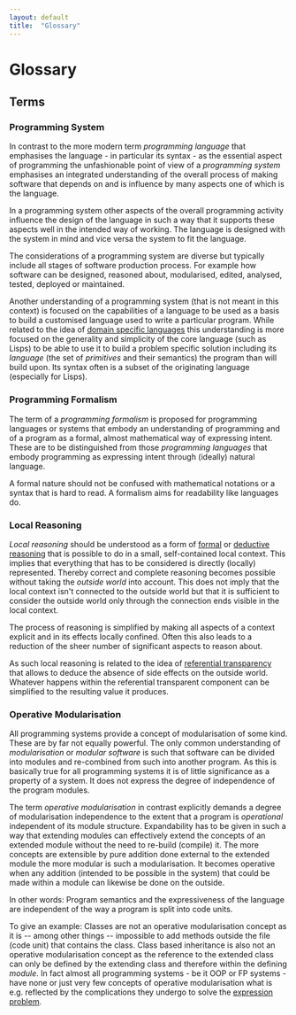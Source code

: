 ```yaml
---
layout: default
title:  "Glossary"
---
```

# Glossary

## Terms

### Programming System
In contrast to the more modern term _programming language_ that emphasises the 
language - in particular its syntax - as the essential aspect of programming 
the unfashionable point of view of a _programming system_ emphasises an 
integrated understanding of the overall process of making software that 
depends on and is influence by many aspects one of which is the language. 

In a programming system other aspects of the overall programming activity 
influence the design of the language in such a way that it supports these 
aspects well in the intended way of working. The language is designed with the 
system in mind and vice versa the system to fit the language.

The considerations of a programming system are diverse but typically include
all stages of software production process. For example how software can be 
designed, reasoned about, modularised, edited, analysed, tested, deployed or 
maintained.

Another understanding of a programming system (that is not meant in this context) 
is focused on the capabilities of a language to be used as a basis to build a 
customised language used to write a particular program. 
While related to the idea of 
[domain specific languages](http://en.wikipedia.org/wiki/Domain-specific_language)
this understanding is more focused on the generality and simplicity of the
core language (such as Lisps) to be able to use it to build a problem specific
solution including its _language_ (the set of _primitives_ and their 
semantics) the program than will build upon. Its syntax often is a subset 
of the originating language (especially for Lisps).

### Programming Formalism
The term of a _programming formalism_ is proposed for programming languages or 
systems that embody an understanding of programming and of a program as a formal, 
almost mathematical way of expressing intent. These are to be distinguished from 
those _programming languages_ that embody programming as expressing intent 
through (ideally) natural language.

A formal nature should not be confused with mathematical notations or a syntax
that is hard to read. A formalism aims for readability like languages do. 


### Local Reasoning
_Local reasoning_ should be understood as a form of 
[formal](http://en.wikibooks.org/wiki/Effective_Reasoning/Informal_and_Formal_Reasoning) 
or [deductive reasoning](http://en.wikipedia.org/wiki/Deductive_reasoning) 
that is possible to do in a small, self-contained local context. 
This implies that everything that has to be considered is directly 
(locally) represented.
Thereby correct and complete reasoning becomes possible without taking the
_outside world_ into account. This does not imply that the local context isn't
connected to the outside world but that it is sufficient to consider 
the outside world only through the connection ends visible in the local 
context.

The process of reasoning is simplified by making all aspects of a context 
explicit and in its effects locally confined. Often this also leads to a 
reduction of the sheer number of significant aspects to reason about.

As such local reasoning is related to the idea of 
[referential transparency](http://en.wikipedia.org/wiki/Referential_transparency_(computer_science))
that allows to deduce the absence of side effects on the outside world.
Whatever happens within the referential transparent component can be 
simplified to the resulting value it produces.


### Operative Modularisation
All programming systems provide a concept of modularisation of some kind.
These are by far not equally powerful. The only common understanding of
_modularisation_ or _modular software_ is such that software can be 
divided into modules and re-combined from such into another program.
As this is basically true for all programming systems it is of little 
significance as a property of a system. It does not express the degree
of independence of the program modules.

The term _operative modularisation_ in contrast explicitly demands a
degree of modularisation independence to the extent that a program is 
_operational_ independent of its module structure. 
Expandability has to be given in such a way that extending modules can 
effectively extend the concepts of an extended module without the need 
to re-build (compile) it. 
The more concepts are extensible by pure addition done external to the 
extended module the more modular is such a modularisation. 
It becomes operative when any addition (intended to be possible in the system) 
that could be made within a module can likewise be done on the outside. 

In other words: Program semantics and the expressiveness of the 
language are independent of the way a program is split into code units. 

To give an example: Classes are not an operative modularisation concept 
as it is -- among other things -- impossible to add methods outside the 
file (code unit) that contains the class. 
Class based inheritance is also not an operative modularisation concept 
as the reference to the extended class can only be defined by the extending 
class and therefore within the defining _module_. 
In fact almost all programming systems - be it OOP or FP systems - have none or
just very few concepts of operative modularisation what is e.g. reflected by 
the complications they undergo to solve the 
[expression problem](http://en.wikipedia.org/wiki/Expression_problem). 
